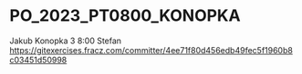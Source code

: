 # PO_2023_PT0800_KONOPKA
Jakub Konopka
3 8:00
Stefan
https://gitexercises.fracz.com/committer/4ee71f80d456edb49fec5f1960b8c03451d50998